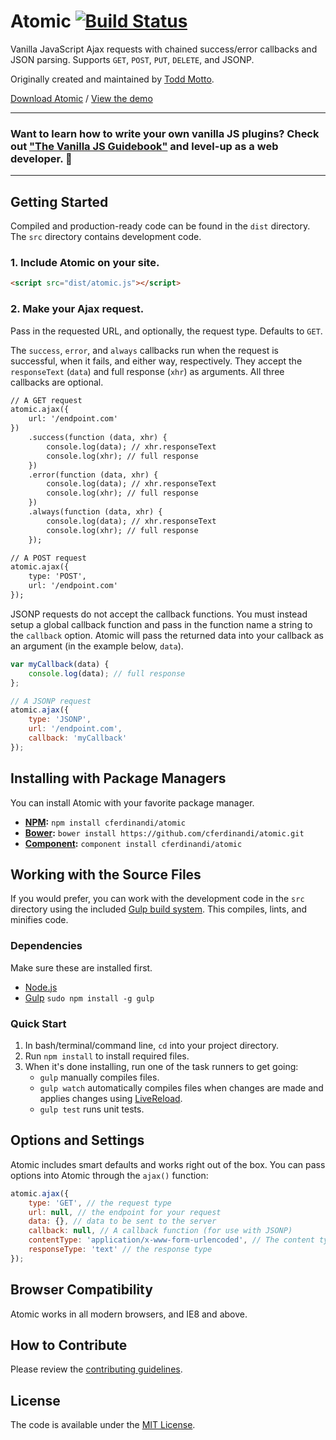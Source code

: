 # Atomic [![Build Status](https://travis-ci.org/cferdinandi/atomic.svg)](https://travis-ci.org/cferdinandi/atomic)

Vanilla JavaScript Ajax requests with chained success/error callbacks and JSON parsing. Supports `GET`, `POST`, `PUT`, `DELETE`, and JSONP.

Originally created and maintained by [Todd Motto](https://toddmotto.com).

[Download Atomic](https://github.com/cferdinandi/atomic/archive/master.zip) / [View the demo](http://cferdinandi.github.io/atomic/)


<hr>

### Want to learn how to write your own vanilla JS plugins? Check out ["The Vanilla JS Guidebook"](https://gomakethings.com/vanilla-js-guidebook/) and level-up as a web developer. 🚀

<hr>



## Getting Started

Compiled and production-ready code can be found in the `dist` directory. The `src` directory contains development code.

### 1. Include Atomic on your site.

```html
<script src="dist/atomic.js"></script>
```

### 2. Make your Ajax request.

Pass in the requested URL, and optionally, the request type. Defaults to `GET`.

The `success`, `error`, and `always` callbacks run when the request is successful, when it fails, and either way, respectively. They accept the `responseText` (`data`) and full response (`xhr`) as arguments. All three callbacks are optional.

```html
// A GET request
atomic.ajax({
	url: '/endpoint.com'
})
	.success(function (data, xhr) {
		console.log(data); // xhr.responseText
		console.log(xhr); // full response
	})
	.error(function (data, xhr) {
		console.log(data); // xhr.responseText
		console.log(xhr); // full response
	})
	.always(function (data, xhr) {
		console.log(data); // xhr.responseText
		console.log(xhr); // full response
	});

// A POST request
atomic.ajax({
	type: 'POST',
	url: '/endpoint.com'
});
```

JSONP requests do not accept the callback functions. You must instead setup a global callback function and pass in the function name a string to the `callback` option. Atomic will pass the returned data into your callback as an argument (in the example below, `data`).

```js
var myCallback(data) {
	console.log(data); // full response
};

// A JSONP request
atomic.ajax({
	type: 'JSONP',
	url: '/endpoint.com',
	callback: 'myCallback'
});
```



## Installing with Package Managers

You can install Atomic with your favorite package manager.

- **[NPM](https://www.npmjs.org/):** `npm install cferdinandi/atomic`
- **[Bower](http://bower.io/):** `bower install https://github.com/cferdinandi/atomic.git`
- **[Component](http://component.io/):** `component install cferdinandi/atomic`



## Working with the Source Files

If you would prefer, you can work with the development code in the `src` directory using the included [Gulp build system](http://gulpjs.com/). This compiles, lints, and minifies code.

### Dependencies
Make sure these are installed first.

- [Node.js](http://nodejs.org)
- [Gulp](http://gulpjs.com) `sudo npm install -g gulp`

### Quick Start

1. In bash/terminal/command line, `cd` into your project directory.
2. Run `npm install` to install required files.
3. When it's done installing, run one of the task runners to get going:
	- `gulp` manually compiles files.
	- `gulp watch` automatically compiles files when changes are made and applies changes using [LiveReload](http://livereload.com/).
	- `gulp test` runs unit tests.



## Options and Settings

Atomic includes smart defaults and works right out of the box. You can pass options into Atomic through the `ajax()` function:

```javascript
atomic.ajax({
	type: 'GET', // the request type
	url: null, // the endpoint for your request
	data: {}, // data to be sent to the server
	callback: null, // A callback function (for use with JSONP)
	contentType: 'application/x-www-form-urlencoded', // The content type
	responseType: 'text' // the response type
});
```


## Browser Compatibility

Atomic works in all modern browsers, and IE8 and above.



## How to Contribute

Please review the  [contributing guidelines](CONTRIBUTING.md).



## License

The code is available under the [MIT License](LICENSE.md).